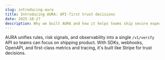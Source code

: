 ```yaml
---
slug: introducing-aura
title: Introducing AURA: API-first trust decisions
date: 2025-10-27
description: Why we built AURA and how it helps teams ship secure experiences faster.
---
```


AURA unifies rules, risk signals, and observability into a single `/v1/verify` API so teams can focus on shipping product. With SDKs, webhooks, OpenAPI, and first-class metrics and tracing, it's built like Stripe for trust decisions.
